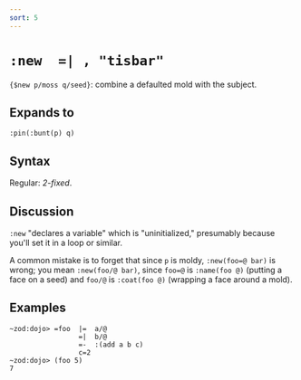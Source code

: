 ```yaml
---
sort: 5
---
```


# `:new  =| , "tisbar"`

`{$new p/moss q/seed}`: combine a defaulted mold with the subject.

## Expands to

```
:pin(:bunt(p) q)
```

## Syntax

Regular: *2-fixed*.

## Discussion

`:new` "declares a variable" which is "uninitialized," presumably 
because you'll set it in a loop or similar.

A common mistake is to forget that since `p` is moldy,
`:new(foo=@ bar)` is wrong; you mean `:new(foo/@ bar)`, since
`foo=@` is `:name(foo @)` (putting a face on a seed) and `foo/@`
is `:coat(foo @)` (wrapping a face around a mold).

## Examples

```
~zod:dojo> =foo  |=  a/@
                 =|  b/@
                 =-  :(add a b c)
                 c=2 
~zod:dojo> (foo 5)
7
```
